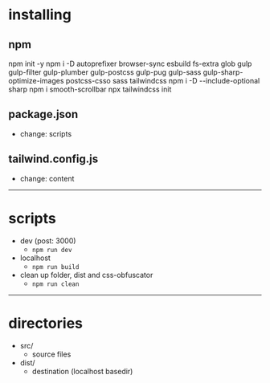 # installing

## npm
npm init -y
npm i -D autoprefixer browser-sync esbuild fs-extra glob gulp gulp-filter gulp-plumber gulp-postcss gulp-pug gulp-sass gulp-sharp-optimize-images postcss-csso sass tailwindcss
npm i -D --include-optional sharp
npm i smooth-scrollbar
npx tailwindcss init

## package.json
- change: scripts

## tailwind.config.js
- change: content

---

# scripts

- dev (post: 3000)
  - `npm run dev`
- localhost
  - `npm run build`
- clean up folder, dist and css-obfuscator
  - `npm run clean`

---

# directories
- src/
  - source files
- dist/
  - destination (localhost basedir)
